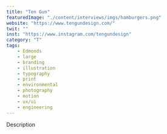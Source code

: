```yaml
---
title: "Ten Gun"
featuredImage: "./content/interviews/imgs/hamburgers.png"
website: "https://www.tengundesign.com/"
twit: ""
inst: "https://www.instagram.com/tengundesign"
category: "T"
tags:
    - Edmonds
    - large
    - branding
    - illustration
    - typography
    - print
    - environmental
    - photography
    - motion
    - ux/ui
    - engineering
---
```


Description
